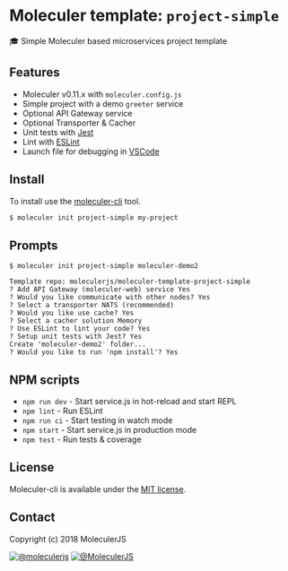 # Moleculer template: `project-simple`
:mortar_board: Simple Moleculer based microservices project template

## Features
- Moleculer v0.11.x with `moleculer.config.js`
- Simple project with a demo `greeter` service
- Optional API Gateway service
- Optional Transporter & Cacher
- Unit tests with [Jest](http://facebook.github.io/jest/)
- Lint with [ESLint](http://eslint.org/)
- Launch file for debugging in [VSCode](https://code.visualstudio.com/)


## Install
To install use the [moleculer-cli](https://github.com/moleculerjs/moleculer-cli) tool.

```bash
$ moleculer init project-simple my-project
```

## Prompts
```
$ moleculer init project-simple moleculer-demo2

Template repo: moleculerjs/moleculer-template-project-simple
? Add API Gateway (moleculer-web) service Yes
? Would you like communicate with other nodes? Yes
? Select a transporter NATS (recommended)
? Would you like use cache? Yes
? Select a cacher solution Memory
? Use ESLint to lint your code? Yes
? Setup unit tests with Jest? Yes
Create 'moleculer-demo2' folder...
? Would you like to run 'npm install'? Yes
```

## NPM scripts
- `npm run dev` - Start service.js in hot-reload and start REPL
- `npm lint` - Run ESLint
- `npm run ci` - Start testing in watch mode
- `npm start` - Start service.js in production mode
- `npm test` - Run tests & coverage

## License
Moleculer-cli is available under the [MIT license](https://tldrlegal.com/license/mit-license).

## Contact
Copyright (c) 2018 MoleculerJS

[![@moleculerjs](https://img.shields.io/badge/github-moleculerjs-green.svg)](https://github.com/moleculerjs) [![@MoleculerJS](https://img.shields.io/badge/twitter-MoleculerJS-blue.svg)](https://twitter.com/MoleculerJS)
